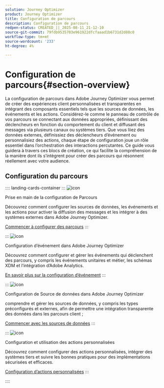 ```yaml
---
solution: Journey Optimizer
product: Journey Optimizer
title: Configuration de parcours
description: Configuration de parcours
redpen-status: CREATED_||_2025-08-11_21-12-10
source-git-commit: 79fdb9535703e961922dfcfaaad1b6731d2d88c0
workflow-type: tm+mt
source-wordcount: '233'
ht-degree: 4%

---
```



# Configuration de parcours{#section-overview}

La configuration de parcours dans Adobe Journey Optimizer vous permet de créer des expériences client personnalisées et transparentes en intégrant des composants essentiels tels que les sources de données, les événements et les actions. Considérez-le comme le panneau de contrôle de vos parcours se connectant aux données appropriées, définissant des déclencheurs en fonction du comportement du client et diffusant des messages via plusieurs canaux ou systèmes tiers. Que vous liiez des données externes, définissiez des déclencheurs d’événement ou personnalisiez des actions, chaque étape de configuration joue un rôle essentiel dans l’orchestration des interactions percutantes. Ce guide vous guidera à travers ces blocs de création, ce qui facilite la compréhension de la manière dont ils s’intègrent pour créer des parcours qui résonnent réellement avec votre audience.

## Configuration du parcours

:::: landing-cards-container
:::
![icon](https://cdn.experienceleague.adobe.com/icons/circle-play.svg)

Prise en main de la configuration de Parcours

Découvrez comment configurer les sources de données, les événements et les actions pour activer la diffusion des messages et les intégrer à des systèmes externes dans Adobe Journey Optimizer.

[Commencer à configurer des parcours](../using/configuration/about-data-sources-events-actions.md)
:::

:::
![icon](https://cdn.experienceleague.adobe.com/icons/list-check.svg)

Configuration d’événement dans Adobe Journey Optimizer

Découvrez comment configurer et gérer les événements qui déclenchent des parcours, y compris les événements unitaires et métier, les schémas XDM et l’intégration d’Adobe Analytics.

[En savoir plus sur la configuration d’événement](events-journeys-landing-page.md)
:::

:::
![icon](https://cdn.experienceleague.adobe.com/icons/gear.svg)

Configuration de Source de données dans Adobe Journey Optimizer

comprendre et gérer les sources de données, y compris les types préconfigurés et externes, afin de permettre une intégration transparente des données dans les parcours client ;

[Commencer avec les sources de données](data-source-journeys-landing-page.md)
:::

:::
![icon](https://cdn.experienceleague.adobe.com/icons/screwdriver-wrench.svg)

Configuration et utilisation des actions personnalisées

Découvrez comment configurer des actions personnalisées, intégrer des systèmes tiers et suivre les bonnes pratiques pour des implémentations sécurisées et efficaces.

[Configuration d’actions personnalisées](action-journeys-landing-page.md)
:::

::::
